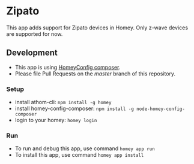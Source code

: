 # Zipato
This app adds support for Zipato devices in Homey. Only z-wave devices are supported for now.

## Development
- This app is using [HomeyConfig composer](https://www.npmjs.com/package/node-homey-config-composer).   
- Please file Pull Requests on the *master* branch of this repository.

### Setup
- install athom-cli: `npm install -g homey`
- install homey-config-composer: `npm install -g node-homey-config-composer`
- login to your homey: `homey login`

### Run
- To run and debug this app, use command `homey app run`
- To install this app, use command `homey app install`
